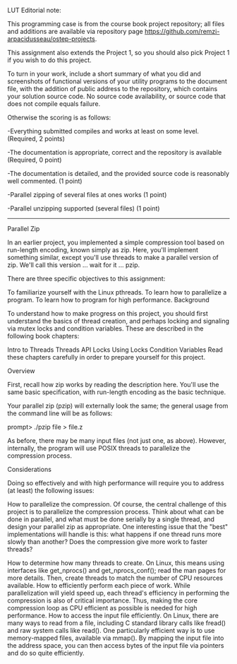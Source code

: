 LUT Editorial note:

This programming case is from the course book project repository; all files and additions are available via repository page https://github.com/remzi-arpacidusseau/ostep-projects.

This assignment also extends the Project 1, so you should also pick Project 1 if you wish to do this project.

To turn in your work, include a short summary of what you did and screenshots of functional versions of your utility programs to the document file, with the addition of public address to the repository, which contains your solution source code. No source code availability, or source code that does not compile equals failure.


Otherwise the scoring is as follows:

-Everything submitted compiles and works at least on some level. (Required, 2 points)

-The documentation is appropriate, correct and the repository is available (Required, 0 point)

-The documentation is detailed, and the provided source code is reasonably well commented. (1 point)

-Parallel zipping of several files at ones works (1 point)

-Parallel unzipping supported (several files) (1 point)


-------------------------------------

Parallel Zip

In an earlier project, you implemented a simple compression tool based on run-length encoding, known simply as zip. Here, you'll implement something similar, except you'll use threads to make a parallel version of zip. We'll call this version ... wait for it ... pzip.

There are three specific objectives to this assignment:

To familiarize yourself with the Linux pthreads.
To learn how to parallelize a program.
To learn how to program for high performance.
Background

To understand how to make progress on this project, you should first understand the basics of thread creation, and perhaps locking and signaling via mutex locks and condition variables. These are described in the following book chapters:

Intro to Threads
Threads API
Locks
Using Locks
Condition Variables
Read these chapters carefully in order to prepare yourself for this project.

Overview

First, recall how zip works by reading the description here. You'll use the same basic specification, with run-length encoding as the basic technique.

Your parallel zip (pzip) will externally look the same; the general usage from the command line will be as follows:

prompt> ./pzip file > file.z

As before, there may be many input files (not just one, as above). However, internally, the program will use POSIX threads to parallelize the compression process.

Considerations

Doing so effectively and with high performance will require you to address (at least) the following issues:

How to parallelize the compression. Of course, the central challenge of this project is to parallelize the compression process. Think about what can be done in parallel, and what must be done serially by a single thread, and design your parallel zip as appropriate.
One interesting issue that the "best" implementations will handle is this: what happens if one thread runs more slowly than another? Does the compression give more work to faster threads?

How to determine how many threads to create. On Linux, this means using interfaces like get_nprocs() and get_nprocs_conf(); read the man pages for more details. Then, create threads to match the number of CPU resources available.
How to efficiently perform each piece of work. While parallelization will yield speed up, each thread's efficiency in performing the compression is also of critical importance. Thus, making the core compression loop as CPU efficient as possible is needed for high performance.
How to access the input file efficiently. On Linux, there are many ways to read from a file, including C standard library calls like fread() and raw system calls like read(). One particularly efficient way is to use memory-mapped files, available via mmap(). By mapping the input file into the address space, you can then access bytes of the input file via pointers and do so quite efficiently.